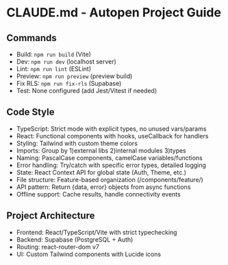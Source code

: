 # CLAUDE.md - Autopen Project Guide

## Commands
- Build: `npm run build` (Vite)
- Dev: `npm run dev` (localhost server)
- Lint: `npm run lint` (ESLint)
- Preview: `npm run preview` (preview build)
- Fix RLS: `npm run fix-rls` (Supabase)
- Test: None configured (add Jest/Vitest if needed)

## Code Style
- TypeScript: Strict mode with explicit types, no unused vars/params
- React: Functional components with hooks, useCallback for handlers
- Styling: Tailwind with custom theme colors
- Imports: Group by 1)external libs 2)internal modules 3)types
- Naming: PascalCase components, camelCase variables/functions
- Error handling: Try/catch with specific error types, detailed logging
- State: React Context API for global state (Auth, Theme, etc.)
- File structure: Feature-based organization (/components/feature/)
- API pattern: Return {data, error} objects from async functions
- Offline support: Cache results, handle connectivity events

## Project Architecture
- Frontend: React/TypeScript/Vite with strict typechecking
- Backend: Supabase (PostgreSQL + Auth)
- Routing: react-router-dom v7
- UI: Custom Tailwind components with Lucide icons